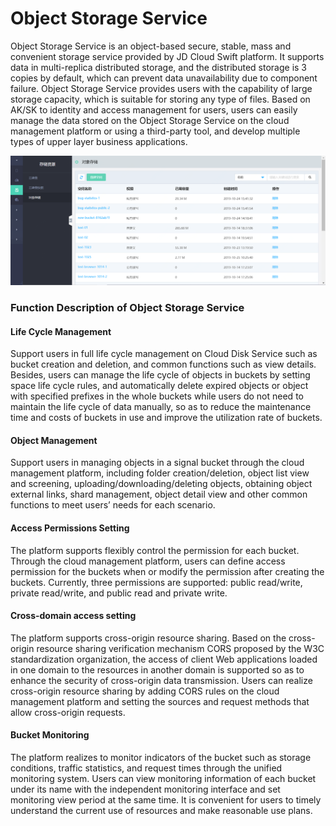# Object Storage Service

Object Storage Service is an object-based secure, stable, mass and convenient storage service provided by JD Cloud Swift platform. It supports data in multi-replica distributed storage, and the distributed storage is 3 copies by default, which can prevent data unavailability due to component failure. Object Storage Service provides users with the capability of large storage capacity, which is suitable for storing any type of files. Based on AK/SK to identity and access management for users, users can easily manage the data stored on the Object Storage Service on the cloud management platform or using a third-party tool, and develop multiple types of upper layer business applications.

![Object-Storage-1](../../../../../image/JD-Cloud-Swift-HCI-Edition/Object-Storage-1.png)

### Function Description of Object Storage Service

#### Life Cycle Management
Support users in full life cycle management on Cloud Disk Service such as bucket creation and deletion, and common functions such as view details. Besides, users can manage the life cycle of objects in buckets by setting space life cycle rules, and automatically delete expired objects or object with specified prefixes in the whole buckets while users do not need to maintain the life cycle of data manually, so as to reduce the maintenance time and costs of buckets in use and improve the utilization rate of buckets.

#### Object Management
Support users in managing objects in a signal bucket through the cloud management platform, including folder creation/deletion, object list view and screening, uploading/downloading/deleting objects, obtaining object external links, shard management, object detail view and other common functions to meet users’ needs for each scenario.

#### Access Permissions Setting
The platform supports flexibly control the permission for each bucket. Through the cloud management platform, users can define access permission for the buckets when or modify the permission after creating the buckets. Currently, three permissions are supported: public read/write, private read/write, and public read and private write.

#### Cross-domain access setting
The platform supports cross-origin resource sharing. Based on the cross-origin resource sharing verification mechanism CORS proposed by the W3C standardization organization, the access of client Web applications loaded in one domain to the resources in another domain is supported so as to enhance the security of cross-origin data transmission. Users can realize cross-origin resource sharing by adding CORS rules on the cloud management platform and setting the sources and request methods that allow cross-origin requests.

#### Bucket Monitoring
The platform realizes to monitor indicators of the bucket such as storage conditions, traffic statistics, and request times through the unified monitoring system. Users can view monitoring information of each bucket under its name with the independent monitoring interface and set monitoring view period at the same time. It is convenient for users to timely understand the current use of resources and make reasonable use plans.